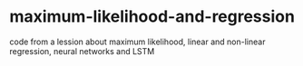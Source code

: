 # maximum-likelihood-and-regression
code from a lession about maximum likelihood, linear and non-linear regression, neural networks and LSTM
